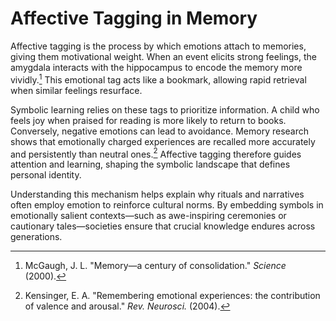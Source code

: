# Affective Tagging in Memory

Affective tagging is the process by which emotions attach to memories, giving them motivational weight. When an event elicits strong feelings, the amygdala interacts with the hippocampus to encode the memory more vividly.[^1] This emotional tag acts like a bookmark, allowing rapid retrieval when similar feelings resurface.

Symbolic learning relies on these tags to prioritize information. A child who feels joy when praised for reading is more likely to return to books. Conversely, negative emotions can lead to avoidance. Memory research shows that emotionally charged experiences are recalled more accurately and persistently than neutral ones.[^2] Affective tagging therefore guides attention and learning, shaping the symbolic landscape that defines personal identity.

Understanding this mechanism helps explain why rituals and narratives often employ emotion to reinforce cultural norms. By embedding symbols in emotionally salient contexts—such as awe-inspiring ceremonies or cautionary tales—societies ensure that crucial knowledge endures across generations.

[^1]: McGaugh, J. L. "Memory—a century of consolidation." *Science* (2000).
[^2]: Kensinger, E. A. "Remembering emotional experiences: the contribution of valence and arousal." *Rev. Neurosci.* (2004).
